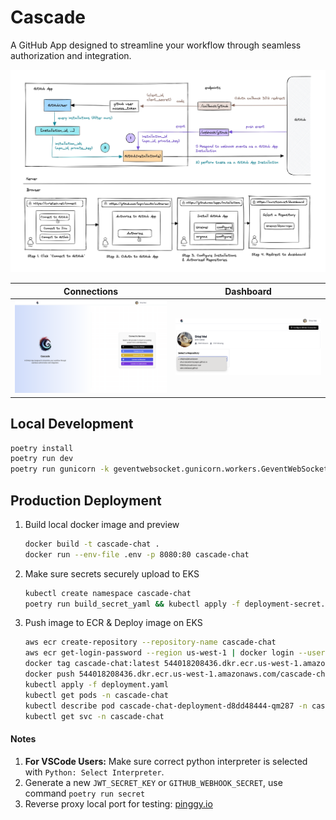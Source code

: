 # Cascade

A GitHub App designed to streamline your workflow through seamless authorization and integration.

![](./docs/flowchart.jpeg)

| Connections | Dashboard |
|----------|------------|
| ![](./docs/connections-preview.png) | ![](./docs/dashboard-preview.png) |


## Local Development

```bash
poetry install
poetry run dev
poetry run gunicorn -k geventwebsocket.gunicorn.workers.GeventWebSocketWorker -w 1 -b 0.0.0.0:8080 src.app:app

```

## Production Deployment

1. Build local docker image and preview

    ```bash
    docker build -t cascade-chat .
    docker run --env-file .env -p 8080:80 cascade-chat
    ```

2. Make sure secrets securely upload to EKS

    ```bash
    kubectl create namespace cascade-chat
    poetry run build_secret_yaml && kubectl apply -f deployment-secret.yaml
    ```

3. Push image to ECR & Deploy image on EKS

    ```bash
    aws ecr create-repository --repository-name cascade-chat
    aws ecr get-login-password --region us-west-1 | docker login --username AWS --password-stdin 544018208436.dkr.ecr.us-west-1.amazonaws.com/cascade-chat
    docker tag cascade-chat:latest 544018208436.dkr.ecr.us-west-1.amazonaws.com/cascade-chat:latest
    docker push 544018208436.dkr.ecr.us-west-1.amazonaws.com/cascade-chat:latest
    kubectl apply -f deployment.yaml
    kubectl get pods -n cascade-chat
    kubectl describe pod cascade-chat-deployment-d8dd48444-qm287 -n cascade-chat
    kubectl get svc -n cascade-chat
    ```

#### Notes

1. **For VSCode Users:** Make sure correct python interpreter is selected with `Python: Select Interpreter`.
2. Generate a new `JWT_SECRET_KEY` or `GITHUB_WEBHOOK_SECRET`, use command `poetry run secret`
3. Reverse proxy local port for testing: [pinggy.io](https://pinggy.io/)